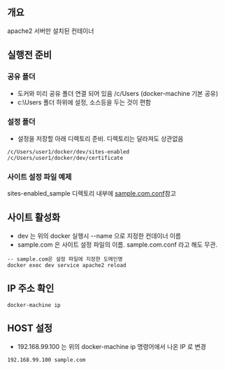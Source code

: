 ## 개요
apache2 서버만 설치된 컨테이너

## 실행전 준비

### 공유 폴더
- 도커와 미리 공유 폴더 연결 되어 있음 /c/Users (docker-machine 기본 공유)
- c:\Users 폴더 하위에 설정, 소스등을 두는 것이 편함

### 설정 폴더
- 설정을 저장할 아래 디렉토리 준비. 디렉토리는 달라져도 상관없음

```
/c/Users/user1/docker/dev/sites-enabled
/c/Users/user1/docker/dev/certificate 
```

### 사이트 설정 파일 예제
sites-enabled_sample 디렉토리 내부에 [sample.com.conf](https://github.com/suhoag/docker-hiworks-api-apache-dev/blob/master/sites-enabled_sample/sample.com.conf)참고

## 사이트 활성화
- dev 는 위의 docker 실행시 --name 으로 지정한 컨데이너 이름
- sample.com 은 사이트 설정 파일의 이름. sample.com.conf 라고 해도 무관.

```
-- sample.com은 설정 파일에 지정한 도메인명
docker exec dev service apache2 reload 
```

## IP 주소 확인
```
docker-machine ip
```

## HOST 설정
- 192.168.99.100 는 위의 docker-machine ip 명령어에서 나온 IP 로 변경

```
192.168.99.100 sample.com
```